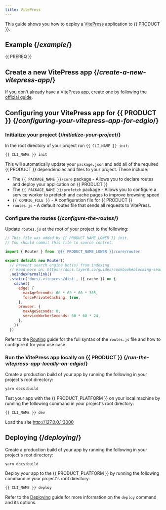 ```yaml
---
title: VitePress
---
```


This guide shows you how to deploy a [VitePress](https://vitepress.vuejs.org/) application to {{ PRODUCT }}.

## Example {/*example*/}

<ExampleButtons
  title="VitePress"
  siteUrl="https://layer0-docs-layer0-vitepress-example-default.layer0-limelight.link"
  repoUrl="https://github.com/layer0-docs/layer0-vitepress-example" 
  deployFromRepo />

{{ PREREQ }}

## Create a new VitePress app {/*create-a-new-vitepress-app*/}

If you don't already have a VitePress app, create one by following the [official guide](https://vitepress.vuejs.org/guide/getting-started.html#getting-started).

## Configuring your VitePress app for {{ PRODUCT }} {/*configuring-your-vitepress-app-for-edgio*/}

### Initialize your project {/*initialize-your-project*/}

In the root directory of your project run `{{ CLI_NAME }} init`:

```bash
{{ CLI_NAME }} init
```

This will automatically update your `package.json` and add all of the required {{ PRODUCT }} dependencies and files to your project. These include:

- The `{{ PACKAGE_NAME }}/core` package - Allows you to declare routes and deploy your application on {{ PRODUCT }}
- The `{{ PACKAGE_NAME }}/prefetch` package - Allows you to configure a service worker to prefetch and cache pages to improve browsing speed
- `{{ CONFIG_FILE }}` - A configuration file for {{ PRODUCT }}
- `routes.js` - A default routes file that sends all requests to VitePress.

### Configure the routes {/*configure-the-routes*/}

Update `routes.js` at the root of your project to the following:

```js
// This file was added by {{ PRODUCT_NAME_LOWER }} init.
// You should commit this file to source control.

import { Router } from '@{{ PRODUCT_NAME_LOWER }}/core/router'

export default new Router()
  // Prevent search engine bot(s) from indexing
  // Read more on: https://docs.layer0.co/guides/cookbook#blocking-search-engine-crawlers
  .noIndexPermalink()
  .static('docs/.vitepress/dist', ({ cache }) => {
    cache({
      edge: {
        maxAgeSeconds: 60 * 60 * 60 * 365,
        forcePrivateCaching: true,
      },
      browser: {
        maxAgeSeconds: 0,
        serviceWorkerSeconds: 60 * 60 * 24,
      },
    })
  })
```

Refer to the [Routing](routing) guide for the full syntax of the `routes.js` file and how to configure it for your use case.

### Run the VitePress app locally on {{ PRODUCT }} {/*run-the-vitepress-app-locally-on-edgio*/}

Create a production build of your app by running the following in your project's root directory:

```bash
yarn docs:build
```

Test your app with the {{ PRODUCT_PLATFORM }} on your local machine by running the following command in your project's root directory:

```bash
{{ CLI_NAME }} dev
```

Load the site http://127.0.0.1:3000

## Deploying {/*deploying*/}

Create a production build of your app by running the following in your project's root directory:

```bash
yarn docs:build
```

Deploy your app to the {{ PRODUCT_PLATFORM }} by running the following command in your project's root directory:

```bash
{{ CLI_NAME }} deploy
```

Refer to the [Deploying](deploying) guide for more information on the `deploy` command and its options.
